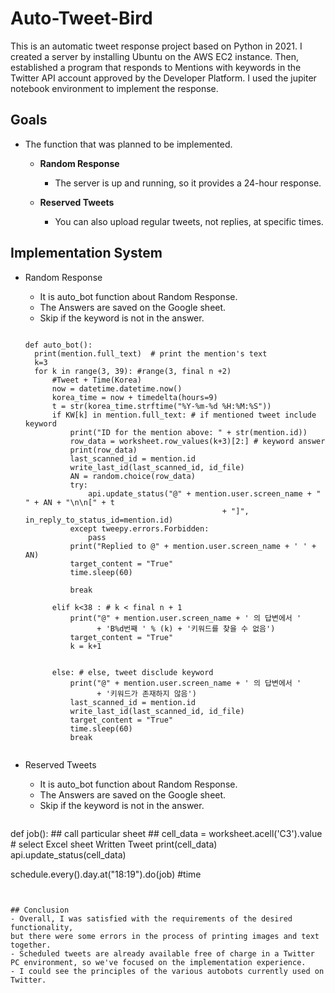 # Auto-Tweet-Bird

This is an automatic tweet response project based on Python in 2021.
I created a server by installing Ubuntu on the AWS EC2 instance.
Then, established a program that responds to Mentions with keywords in the Twitter API account approved by the Developer Platform.
I used the jupiter notebook environment to implement the response.

## Goals

* The function that was planned to be implemented.
  - **Random Response**
    + The server is up and running, so it provides a 24-hour response.

  - **Reserved Tweets**
    + You can also upload regular tweets, not replies, at specific times.


## Implementation System

* Random Response
  - It is auto_bot function about Random Response.
  - The Answers are saved on the Google sheet.
  - Skip if the keyword is not in the answer.

  ```
  
  def auto_bot():
    print(mention.full_text)  # print the mention's text
    k=3
    for k in range(3, 39): #range(3, final n +2)
        #Tweet + Time(Korea)
        now = datetime.datetime.now()
        korea_time = now + timedelta(hours=9)
        t = str(korea_time.strftime("%Y-%m-%d %H:%M:%S"))
        if KW[k] in mention.full_text: # if mentioned tweet include keyword
            print("ID for the mention above: " + str(mention.id))
            row_data = worksheet.row_values(k+3)[2:] # keyword answer
            print(row_data)
            last_scanned_id = mention.id
            write_last_id(last_scanned_id, id_file)
            AN = random.choice(row_data)
            try:
                api.update_status("@" + mention.user.screen_name + " " + AN + "\n\n[" + t
                                              + "]", in_reply_to_status_id=mention.id)
            except tweepy.errors.Forbidden:
                pass
            print("Replied to @" + mention.user.screen_name + ' ' + AN)
            target_content = "True"
            time.sleep(60)
           
            break
            
        elif k<38 : # k < final n + 1
            print("@" + mention.user.screen_name + ' 의 답변에서 '
                  + 'B%d번째 ' % (k) + '키워드를 찾을 수 없음')
            target_content = "True"
            k = k+1
            

        else: # else, tweet disclude keyword
            print("@" + mention.user.screen_name + ' 의 답변에서 '
                  + '키워드가 존재하지 않음')
            last_scanned_id = mention.id
            write_last_id(last_scanned_id, id_file)
            target_content = "True"
            time.sleep(60)
            break
        
  ```
  
* Reserved Tweets
  - It is auto_bot function about Random Response.
  - The Answers are saved on the Google sheet.
  - Skip if the keyword is not in the answer.
  
  ```
def job():
    ## call particular sheet ##
    cell_data = worksheet.acell('C3').value # select Excel sheet Written Tweet
    print(cell_data)
    api.update_status(cell_data)

schedule.every().day.at("18:19").do(job) #time
              
  ```
  

## Conclusion
- Overall, I was satisfied with the requirements of the desired functionality,
  but there were some errors in the process of printing images and text together.
- Scheduled tweets are already available free of charge in a Twitter PC environment, so we've focused on the implementation experience.
- I could see the principles of the various autobots currently used on Twitter.
